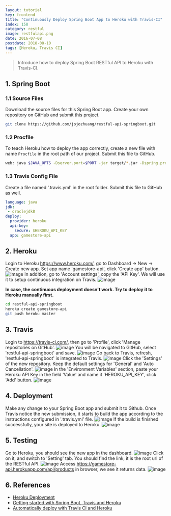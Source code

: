 ```yaml
---
layout: tutorial
key: frontend
title: "Continuously Deploy Spring Boot App to Heroku with Travis-CI"
index: 158
category: restful
image: restfulapi.png
date: 2016-07-08
postdate: 2018-08-10
tags: [Heroku, Travis CI]
---
```


> Introduce how to deploy Spring Boot RESTful API to Heroku with Travis-CI.

## 1. Spring Boot
### 1.1 Source Files
Download the source files for this Spring Boot app. Create your own repository on GitHub and submit this project.
```sh
git clone https://github.com/jojozhuang/restful-api-springboot.git
```
### 1.2 Procfile
To teach Heroku how to deploy the app correctly, create a new file with name `Procfile` in the root path of our project. Submit this file to GitHub.
```sh
web: java $JAVA_OPTS -Dserver.port=$PORT -jar target/*.jar -Dspring.profiles.active=prod
```
### 1.3 Travis Config File
Create a file named '.travis.yml' in the root folder. Submit this file to GitHub as well.
```yml
language: java
jdk:
 - oraclejdk8
deploy:
  provider: heroku
  api-key:
    secure: $HEROKU_API_KEY
  app: gamestore-api
```

## 2. Heroku
Login to Heroku https://www.heroku.com/, go to Dashboard -> New -> Create new app. Set app name 'gamestore-api', click 'Create app' button.
![image](/public/tutorials/158/heroku_createapp.png)
In addition, go to 'Account settings', copy the 'API Key'. We will use it to setup continuous integration on Travis.
![image](/public/tutorials/158/heroku_apikey.png)  

**In case, the continuous deployment doesn't work. Try to deploy it to Heroku manually first.**
```sh
cd restful-api-springboot
heroku create gamestore-api
git push heroku master
```

## 3. Travis
Login to https://travis-ci.com/, then go to 'Profile', click 'Manage repositories on GitHub'.
![image](/public/tutorials/158/travis_profile.png)
You will be navigated to GitHub, select 'restful-api-springboot' and save.
![image](/public/tutorials/158/github_add_repository.png)
Go back to Travis, refresh, 'restful-api-springboot' is integrated to Travis.
![image](/public/tutorials/158/travis_add_repository.png)
Click the 'Settings' of the new repository. Keep the default settings for 'General' and 'Auto Cancellation'.
![image](/public/tutorials/158/travis_settings.png)
In the 'Environment Variables' section, paste your Heroku API Key in the field ‘Value’ and name it 'HEROKU_API_KEY', click 'Add' button.
![image](/public/tutorials/158/travis_environment_variable.png)

## 4. Deployment
Make any change to your Spring Boot app and submit it to Github. Once Travis notice the new submission, it starts to build the app according to the instructions configured in '.travis.yml' file.
![image](/public/tutorials/158/travis_build.png)
If the build is finished successfully, your site is deployed to Heroku.
![image](/public/tutorials/158/travis_deploy.png)  

## 5. Testing
Go to Heroku, you should see the new app in the dashboard.
![image](/public/tutorials/158/heroku_newapp.png)
Click on it, and switch to 'Setting' tab. You should find the link, it is the root url of the RESTful API.
![image](/public/tutorials/158/heroku_link.png)
Access https://gamestore-api.herokuapp.com/api/products in browser, we see it returns data.
![image](/public/tutorials/158/heroku_api.png)

## 6. References
* [Heroku Deployment](https://docs.travis-ci.com/user/deployment/heroku/)
* [Getting started with Spring Boot, Travis and Heroku](https://medium.com/@felippepuhle/getting-started-with-spring-boot-travis-and-heroku-4562a723fd0e)
* [Automatically deploy with Travis CI and Heroku](https://medium.com/@felipeluizsoares/automatically-deploy-with-travis-ci-and-heroku-ddba1361647f)
